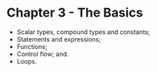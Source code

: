 # Chapter 3 - The Basics

- Scalar types, compound types and constants;
- Statements and expressions;
- Functions;
- Control flow; and.
- Loops.
